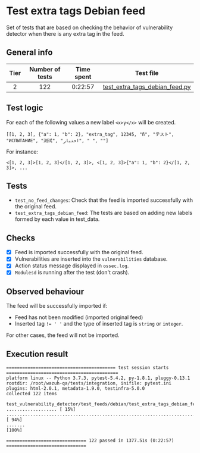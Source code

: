 # Test extra tags Debian feed

Set of tests that are based on checking the behavior of vulnerability detector when there is any extra tag in the feed.

## General info

|Tier | Number of tests | Time spent| Test file |
|:--:|:--:|:--:|:--:|
| 2 | 122  | 0:22:57 | [test_extra_tags_debian_feed.py](../../../test_feeds/debian/test_extra_tags_debian_feed.py)|

## Test logic

For each of the following values a new label `<x>y</x>` will be created.

```
[[1, 2, 3], {"a": 1, "b": 2}, "extra_tag", 12345, "ñ", "テスト", "ИСПЫТАНИЕ", "测试", "اختبار", " ", ""]
```

For instance:

```
<[1, 2, 3]>[1, 2, 3]</[1, 2, 3]>, <[1, 2, 3]>{"a": 1, "b": 2}</[1, 2, 3]>, ...
```

## Tests

- `test_no_feed_changes`: Check that the feed is imported successfully with the original feed.
- `test_extra_tags_debian_feed`: The tests are based on adding new labels formed by each value in test_data.

## Checks

- [x] Feed is imported successfully with the original feed.
- [x] Vulnerabilities are inserted into the `vulnerabilities` database.
- [x] Action status message displayed in `ossec.log`.
- [x] `Modulesd` is running after the test (don't crash).

## Observed behaviour

The feed will be successfully imported if:

- Feed has not been modified (imported original feed)
- Inserted tag `!= ' '` and the type of inserted tag is `string` or `integer`.

For other cases, the feed will not be imported.

## Execution result

```
========================================= test session starts ==========================================
platform linux -- Python 3.7.3, pytest-5.4.2, py-1.8.1, pluggy-0.13.1
rootdir: /root/wazuh-qa/tests/integration, inifile: pytest.ini
plugins: html-2.0.1, metadata-1.9.0, testinfra-5.0.0
collected 122 items

test_vulnerability_detector/test_feeds/debian/test_extra_tags_debian_feed.py ................... [ 15%]
................................................................................................ [ 94%]
.......                                                                                          [100%]

============================== 122 passed in 1377.51s (0:22:57) ==============================
```

